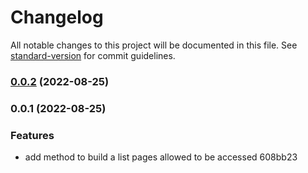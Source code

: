 # Changelog

All notable changes to this project will be documented in this file. See [standard-version](https://github.com/conventional-changelog/standard-version) for commit guidelines.

### [0.0.2](///compare/v0.0.1...v0.0.2) (2022-08-25)

### 0.0.1 (2022-08-25)


### Features

* add method to build a list pages allowed to be accessed 608bb23
